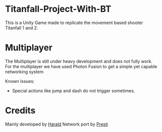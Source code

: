 # Titanfall-Project-With-BT
This is a Unity Game made to replicate the movement based shooter Titanfall 1 and 2.

# Multiplayer
The Multiplayer is still under heavy development and does not fully work.
For the multiplayer we have used Photon Fusion to get a simple yet capable networking system

Known Issues:
- Special actions like jump and dash do not trigger sometimes.

# Credits
Mainly developed by [Harald](https://www.youtube.com/@harald1)
Network port by [Presti](https://presti.me)
